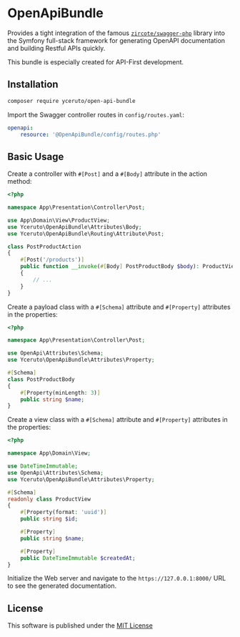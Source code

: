 # OpenApiBundle

Provides a tight integration of the famous [`zircote/swagger-php`](https://github.com/zircote/swagger-php) library into the Symfony full-stack framework for generating 
OpenAPI documentation and building Restful APIs quickly.

This bundle is especially created for API-First development.

## Installation

```bash
composer require yceruto/open-api-bundle
```

Import the Swagger controller routes in `config/routes.yaml`:
```yaml
openapi:
    resource: '@OpenApiBundle/config/routes.php'
```

## Basic Usage

Create a controller with `#[Post]` and a `#[Body]` attribute in the action method:
```php
<?php

namespace App\Presentation\Controller\Post;

use App\Domain\View\ProductView;
use Yceruto\OpenApiBundle\Attributes\Body;
use Yceruto\OpenApiBundle\Routing\Attribute\Post;

class PostProductAction
{
    #[Post('/products')]
    public function __invoke(#[Body] PostProductBody $body): ProductView
    {
        // ...
    }
}
```

Create a payload class with a `#[Schema]` attribute and `#[Property]` attributes in the properties:
```php
<?php

namespace App\Presentation\Controller\Post;

use OpenApi\Attributes\Schema;
use Yceruto\OpenApiBundle\Attributes\Property;

#[Schema]
class PostProductBody
{
    #[Property(minLength: 3)]
    public string $name;
}
```

Create a view class with a `#[Schema]` attribute and `#[Property]` attributes in the properties:
```php
<?php

namespace App\Domain\View;

use DateTimeImmutable;
use OpenApi\Attributes\Schema;
use Yceruto\OpenApiBundle\Attributes\Property;

#[Schema]
readonly class ProductView
{
    #[Property(format: 'uuid')]
    public string $id;

    #[Property]
    public string $name;

    #[Property]
    public DateTimeImmutable $createdAt;
}
```

Initialize the Web server and navigate to the `https://127.0.0.1:8000/` URL to see the generated documentation.

## License

This software is published under the [MIT License](LICENSE)
